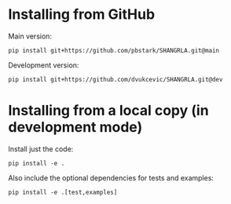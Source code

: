 # Installing from GitHub

Main version:

`pip install git+https://github.com/pbstark/SHANGRLA.git@main`

Development version:

`pip install git+https://github.com/dvukcevic/SHANGRLA.git@dev`


# Installing from a local copy (in development mode)

Install just the code:

`pip install -e .`

Also include the optional dependencies for tests and examples:

`pip install -e .[test,examples]`
